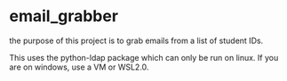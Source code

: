 # email_grabber
the purpose of this project is to grab emails from a list of student IDs. 

This uses the python-ldap package which can only be run on linux. If you are on windows, use a VM or WSL2.0.
